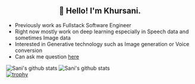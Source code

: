 
<h2 align="center">👋 Hello! I'm Khursani.</h2>

- Previously work as Fullstack Software Engineer
- Right now mostly work on deep learning especially in Speech data and sometimes Image data
- Interested in Generative technology such as Image generation or Voice conversion
- Can ask me question [here](https://github.com/khursani8/khursani8/issues)

![Sani's github stats](https://github-readme-stats.vercel.app/api?username=khursani8&show_icons=true&theme=radical)
![Sani's github stats](https://github-readme-stats.vercel.app/api/top-langs/?username=khursani8&show_icons=true&theme=radical&layout=compact)  
[![trophy](https://github-profile-trophy.vercel.app/?username=khursani8)](https://github.com/khursani8/github-profile-trophy)
